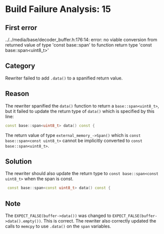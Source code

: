 # Build Failure Analysis: 15

## First error

../../media/base/decoder_buffer.h:176:14: error: no viable conversion from returned value of type 'const base::span<const uint8_t>' to function return type 'const base::span<uint8_t>'

## Category
Rewriter failed to add `.data()` to a spanified return value.

## Reason
The rewriter spanified the `data()` function to return a `base::span<uint8_t>`, but it failed to update the return type of `data()` which is specified by this line:

```c++
const base::span<uint8_t> data() const {
```

The return value of type `external_memory_->Span()` which is `const base::span<const uint8_t>` cannot be implicitly converted to `const base::span<uint8_t>`.

## Solution
The rewriter should also update the return type to `const base::span<const uint8_t>` when the span is const.

```c++
 const base::span<const uint8_t> data() const {
```

## Note
The `EXPECT_FALSE(buffer->data())` was changed to `EXPECT_FALSE(buffer->data().empty())`. This is correct.
The rewriter also correctly updated the calls to `memcpy` to use `.data()` on the `span` variables.